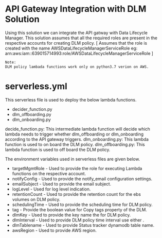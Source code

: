 # API Gateway Integration with DLM Solution
Using this solution we can integrate the API gatway with Data Lifecycle Manager. This solution assumes that all the required roles are present in the respective accounts for creating DLM policy.
[ Assumes that the role is created with the name AWSDataLifecycleManagerServiceRole eg: arn:aws:iam::639015714993:role/AWSDataLifecycleManagerServiceRole ]
  ```sh
Note:
DLM policy lambada functions work only on python3.7 verion on AWS.
```
# serverless.yml
This serverless file is used to deploy the below lambda functions.
  - decider_function.py
  - dlm_offboarding.py
  - dlm_onboarding.py
  
decide_function.py: This intermediate lambda function will decide which lambda  needs  to trigger whether dlm_offboarding or dlm_onboarding according to the API gateway triggers.
dlm_onboarding.py: This lambda function is used to on board the DLM policy.
dlm_offboarding.py: This lambda function is used to off board the DLM policy.

The environment variables used in serverless files are given below.
- targetMgmtRole  - Used to provide the role for executing Lambda functions on the respective account.
- notifyConfig - Used to provide the notify_email configuration settings.
- emailSubject - Used to provide the email subject.
- logLevel - Used for log  level indication.
- retentionCount - Used to provide the retention count for the ebs volumes on DLM policy.
- schedulingTime - Used to provide the scheduling time for DLM policy.
- tag - Provide the boolean value for Copy tags property of the DLM.
- dlmKey - Used to provide the key name the for DLM policy.
- dlmInterval  - Used to provide DLM policy time interval use either .
- dlmTablename      -  Used to provide Status tracker dynamodb table name.
- awsRegion          - Used to provide AWS region.







   


    



